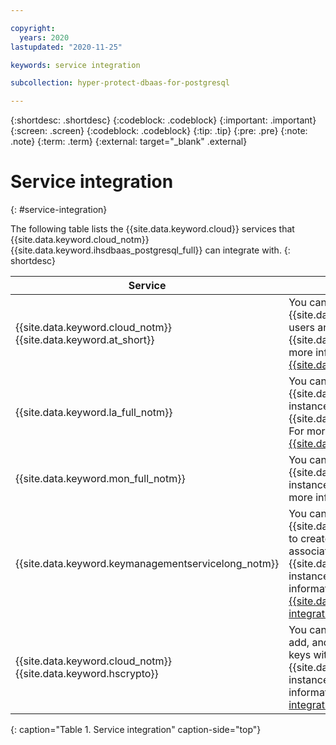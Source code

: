 ```yaml
---

copyright:
  years: 2020
lastupdated: "2020-11-25"

keywords: service integration

subcollection: hyper-protect-dbaas-for-postgresql

---
```


{:shortdesc: .shortdesc}
{:codeblock: .codeblock}
{:important: .important}
{:screen: .screen}
{:codeblock: .codeblock}
{:tip: .tip}
{:pre: .pre}
{:note: .note}
{:term: .term}
{:external: target="_blank" .external}

# Service integration
{: #service-integration}

The following table lists the {{site.data.keyword.cloud}} services that {{site.data.keyword.cloud_notm}} {{site.data.keyword.ihsdbaas_postgresql_full}} can integrate with.
{: shortdesc}

| Service | Description |
|---------|---------------|
| {{site.data.keyword.cloud_notm}} {{site.data.keyword.at_short}} | You can use the {{site.data.keyword.cloud_notm}} {{site.data.keyword.at_short}} service to track how users and applications interact with {{site.data.keyword.ihsdbaas_postgresql_full}}. For more information, see [Auditing events for {{site.data.keyword.ihsdbaas_postgresql_full}}](/docs/hyper-protect-dbaas-for-postgresql?topic=hyper-protect-dbaas-for-postgresql-activity-tracker-events).|
| {{site.data.keyword.la_full_notm}} | You can view logs of your {{site.data.keyword.ihsdbaas_postgresql_full}} service instance in your chosen {{site.data.keyword.loganalysisshort_notm}} instance. For more information, see [Sending logs to {{site.data.keyword.la_full_notm}}](/docs/hyper-protect-dbaas-for-postgresql?topic=hyper-protect-dbaas-for-postgresql-sendlogs).|
| {{site.data.keyword.mon_full_notm}}| You can monitor the health and resource usage of your {{site.data.keyword.ihsdbaas_postgresql_full}} service instance with {{site.data.keyword.mon_full_notm}}. For more information, see [Monitoring databases](/docs/hyper-protect-dbaas-for-postgresql?topic=hyper-protect-dbaas-for-postgresql-monitor).|
| {{site.data.keyword.keymanagementservicelong_notm}} | You can use {{site.data.keyword.keymanagementservicelong_notm}} to create, add, and manage encryption keys and associate the keys with your {{site.data.keyword.ihsdbaas_postgresql_full}} service instance to encrypt your databases. For more information, see [{{site.data.keyword.keymanagementserviceshort}} integration](/docs/hyper-protect-dbaas-for-postgresql?topic=hyper-protect-dbaas-for-postgresql-key-protect-byok).|
| {{site.data.keyword.cloud_notm}} {{site.data.keyword.hscrypto}}| You can use {{site.data.keyword.hscrypto}} to create, add, and manage encryption keys and associate the keys with your {{site.data.keyword.ihsdbaas_postgresql_full}} service instance to encrypt your databases. For more information, see [{{site.data.keyword.hscrypto}} integration](/docs/hyper-protect-dbaas-for-postgresql?topic=hyper-protect-dbaas-for-postgresql-hpcs-byok).|
{: caption="Table 1. Service integration" caption-side="top"}
